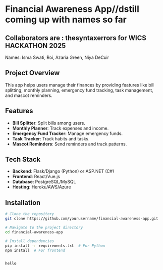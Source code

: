 # Financial Awareness App//dstill coming up with names so far 

## Collaborators are : thesyntaxerrors for WICS HACKATHON 2025
Names: Isma Swati, Roi, Azaria Green, Niya DeCuir 

## Project Overview
This app helps users manage their finances by providing features like bill splitting, monthly planning, emergency fund tracking, task management, and mascot reminders.

## Features
- **Bill Splitter**: Split bills among users.
- **Monthly Planner**: Track expenses and income.
- **Emergency Fund Tracker**: Manage emergency funds.
- **Task Tracker**: Track habits and tasks.
- **Mascot Reminders**: Send reminders and track patterns.

## Tech Stack
- **Backend**: Flask/Django (Python) or ASP.NET (C#)
- **Frontend**: React/Vue.js
- **Database**: PostgreSQL/MySQL
- **Hosting**: Heroku/AWS/Azure

## Installation
```bash
# Clone the repository
git clone https://github.com/yourusername/financial-awareness-app.git

# Navigate to the project directory
cd financial-awareness-app

# Install dependencies
pip install -r requirements.txt  # For Python
npm install  # For frontend


hello